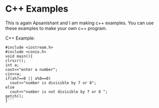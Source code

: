 # C++ Examples

This is again Apsanishant and I am making c++ examples. You can use these examples to make your own c++ program.

C++ Example:

```
#include <iostream.h>
#include <conio.h>
void main(){
clrscr();
int a;
cout<<"enter a number";
cin>>a;
if(a%7==0 || a%8==0)
  cout<<"number is divisible by 7 or 8";
else
  cout<<"number is not divisible by 7 or 8 ";
getch();
}```
